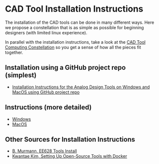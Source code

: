 # CAD Tool Installation Instructions

The installation of the CAD tools can be done in many different ways. Here we propose a constellation that is as simple as possible for beginning designers (with limited linux experience).

In parallel with the installation instructions, take a look at the [CAD Tool Computing Constellation](../CAD_tool_computing_constellation/README.md) so you get a sense of how all the pieces fit together. 

## Installation using a GitHub project repo (simplest)

- [Installation Instructions for the Analog Design Tools on Windows and MacOS using GitHub project repo](install_using_repo.md)

## Instructions (more detailed)

- [Windows](windows.md)
- [MacOS](macos.md)

## Other Sources for Installation Instructions

- [B. Murmann, EE628 Tools Install](https://github.com/bmurmann/EE628/tree/main/3_Tools)
- [Kwantae Kim, Setting Up Open-Source Tools with Docker](https://kwantaekim.github.io/2024/05/25/OSE-Docker/)
